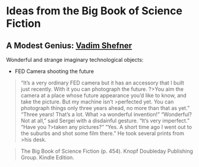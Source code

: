 # Ideas from the Big Book of Science Fiction


## A Modest Genius: [Vadim Shefner](https://en.wikipedia.org/wiki/Vadim_Shefner)

Wonderful and strange imaginary technological objects:

* FED Camera shooting the future

>“It’s a very ordinary FED camera but it has an accessory that I built just recently. With it you can photograph the future. ?>You aim the camera at a place whose future appearance you’d like to know, and take the picture. But my machine isn’t >perfected yet. You can photograph things only three years ahead, no more than that as yet.” “Three years! That’s a lot. What >a wonderful invention!” “Wonderful? Not at all,” said Sergei with a disdainful gesture. “It’s very imperfect.” “Have you ?>taken any pictures?” “Yes. A short time ago I went out to the suburbs and shot some film there.” He took several prints from >his desk.

>The Big Book of Science Fiction (p. 454). Knopf Doubleday Publishing Group. Kindle Edition. 

